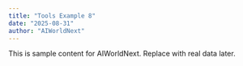 ```yaml
---
title: "Tools Example 8"
date: "2025-08-31"
author: "AIWorldNext"
---
```

This is sample content for AIWorldNext. Replace with real data later.
